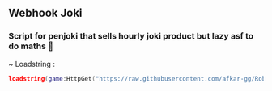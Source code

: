 ## Webhook Joki
### Script for penjoki that sells hourly joki product but lazy asf to do maths 🗿
~ Loadstring :
```lua
loadstring(game:HttpGet("https://raw.githubusercontent.com/afkar-gg/Roblox-Scripts/refs/heads/main/Webhook-Joki/main.lua"))();
```

